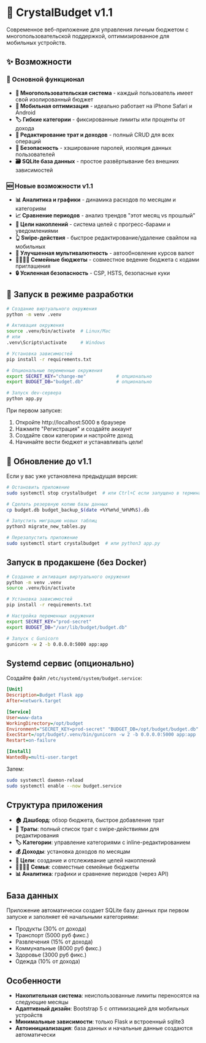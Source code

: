 # 💎 CrystalBudget v1.1

Современное веб-приложение для управления личным бюджетом с многопользовательской поддержкой, оптимизированное для мобильных устройств.

## ✨ Возможности

### 🎯 Основной функционал
- **👥 Многопользовательская система** - каждый пользователь имеет свой изолированный бюджет
- **📱 Мобильная оптимизация** - идеально работает на iPhone Safari и Android
- **🏷️ Гибкие категории** - фиксированные лимиты или проценты от дохода
- **💸 Редактирование трат и доходов** - полный CRUD для всех операций
- **🔐 Безопасность** - хэширование паролей, изоляция данных пользователей
- **🗃️ SQLite база данных** - простое развёртывание без внешних зависимостей

### 🆕 Новые возможности v1.1
- **📊 Аналитика и графики** - динамика расходов по месяцам и категориям
- **📈 Сравнение периодов** - анализ трендов "этот месяц vs прошлый"
- **🎯 Цели накоплений** - система целей с прогресс-барами и уведомлениями
- **👆 Swipe-действия** - быстрое редактирование/удаление свайпом на мобильных
- **💱 Улучшенная мультивалютность** - автообновление курсов валют
- **👨‍👩‍👧‍👦 Семейные бюджеты** - совместное ведение бюджета с кодами приглашения
- **🔒 Усиленная безопасность** - CSP, HSTS, безопасные куки

## 🚀 Запуск в режиме разработки

```bash
# Создание виртуального окружения
python -m venv .venv

# Активация окружения
source .venv/bin/activate  # Linux/Mac
# или
.venv\Scripts\activate     # Windows

# Установка зависимостей
pip install -r requirements.txt

# Опциональные переменные окружения
export SECRET_KEY="change-me"           # опционально
export BUDGET_DB="budget.db"            # опционально

# Запуск dev-сервера
python app.py
```

При первом запуске:
1. Откройте http://localhost:5000 в браузере  
2. Нажмите "Регистрация" и создайте аккаунт
3. Создайте свои категории и настройте доход
4. Начинайте вести бюджет и устанавливать цели!

## 🔄 Обновление до v1.1

Если у вас уже установлена предыдущая версия:

```bash
# Остановить приложение
sudo systemctl stop crystalbudget  # или Ctrl+C если запущено в терминале

# Сделать резервную копию базы данных
cp budget.db budget_backup_$(date +%Y%m%d_%H%M%S).db

# Запустить миграцию новых таблиц
python3 migrate_new_tables.py

# Перезапустить приложение
sudo systemctl start crystalbudget  # или python3 app.py
```

## Запуск в продакшене (без Docker)

```bash
# Создание и активация виртуального окружения
python -m venv .venv
source .venv/bin/activate

# Установка зависимостей
pip install -r requirements.txt

# Настройка переменных окружения
export SECRET_KEY="prod-secret"
export BUDGET_DB="/var/lib/budget/budget.db"

# Запуск с Gunicorn
gunicorn -w 2 -b 0.0.0.0:5000 app:app
```

## Systemd сервис (опционально)

Создайте файл `/etc/systemd/system/budget.service`:

```ini
[Unit]
Description=Budget Flask app
After=network.target

[Service]
User=www-data
WorkingDirectory=/opt/budget
Environment="SECRET_KEY=prod-secret" "BUDGET_DB=/opt/budget/budget.db"
ExecStart=/opt/budget/.venv/bin/gunicorn -w 2 -b 0.0.0.0:5000 app:app
Restart=on-failure

[Install]
WantedBy=multi-user.target
```

Затем:

```bash
sudo systemctl daemon-reload
sudo systemctl enable --now budget.service
```

## Структура приложения

- **🏠 Дашборд**: обзор бюджета, быстрое добавление трат
- **💸 Траты**: полный список трат с swipe-действиями для редактирования
- **🏷️ Категории**: управление категориями с inline-редактированием  
- **💰 Доходы**: установка доходов по месяцам
- **🎯 Цели**: создание и отслеживание целей накоплений
- **👨‍👩‍👧‍👦 Семья**: совместные семейные бюджеты
- **📊 Аналитика**: графики и сравнение периодов (через API)

## База данных

Приложение автоматически создает SQLite базу данных при первом запуске и заполняет её начальными категориями:

- Продукты (30% от дохода)
- Транспорт (5000 руб фикс.)
- Развлечения (15% от дохода)
- Коммунальные (8000 руб фикс.)
- Здоровье (3000 руб фикс.)
- Одежда (10% от дохода)

## Особенности

- **Накопительная система**: неиспользованные лимиты переносятся на следующие месяцы
- **Адаптивный дизайн**: Bootstrap 5 с оптимизацией для мобильных устройств
- **Минимальные зависимости**: только Flask и встроенный sqlite3
- **Автоинициализация**: база данных и начальные данные создаются автоматически